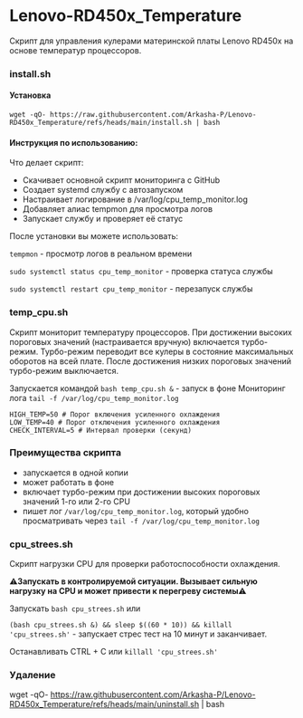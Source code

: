 # Lenovo-RD450x_Temperature
Скрипт для управления кулерами материнской платы Lenovo RD450x на основе температур процессоров.


### install.sh

#### Установка

```
wget -qO- https://raw.githubusercontent.com/Arkasha-P/Lenovo-RD450x_Temperature/refs/heads/main/install.sh | bash
```

#### Инструкция по использованию:

Что делает скрипт:
- Скачивает основной скрипт мониторинга с GitHub
- Создает systemd службу с автозапуском
- Настраивает логирование в /var/log/cpu_temp_monitor.log
- Добавляет алиас tempmon для просмотра логов
- Запускает службу и проверяет её статус

После установки вы можете использовать:

`tempmon` - просмотр логов в реальном времени

`sudo systemctl status cpu_temp_monitor` - проверка статуса службы

`sudo systemctl restart cpu_temp_monitor` - перезапуск службы


### temp_cpu.sh

Скрипт мониторит температуру процессоров. При достижении высоких пороговых значений (настраивается вручную) включается турбо-режим.
Турбо-режим переводит все кулеры в состояние максимальных оборотов на всей плате. После достижения низких пороговых значений турбо-режим выключается.

Запускается командой `bash temp_cpu.sh &` - запуск в фоне
Мониторинг лога `tail -f /var/log/cpu_temp_monitor.log`

```
HIGH_TEMP=50 # Порог включения усиленного охлаждения
LOW_TEMP=40 # Порог отключения усиленного охлаждения
CHECK_INTERVAL=5 # Интервал проверки (секунд)
```


### Преимущества скрипта

- запускается в одной копии
- может работать в фоне
- включает турбо-режим при достижении высоких пороговых значений 1-го или 2-го CPU
- пишет лог `/var/log/cpu_temp_monitor.log`, который удобно просматривать через `tail -f /var/log/cpu_temp_monitor.log`


### cpu_strees.sh

Скрипт нагрузки CPU для проверки работоспособности охлаждения.

⚠️**Запускать в контролируемой ситуации. Вызывает сильную нагрузку на CPU и может привести к перегреву системы**⚠️

Запускать `bash cpu_strees.sh` или 

`(bash cpu_strees.sh &) && sleep $((60 * 10)) && killall 'cpu_strees.sh'` - запускает стрес тест на 10 минут и заканчивает.

Останавливать CTRL + C или `killall 'cpu_strees.sh'`

### Удаление

wget -qO- https://raw.githubusercontent.com/Arkasha-P/Lenovo-RD450x_Temperature/refs/heads/main/uninstall.sh | bash
